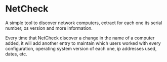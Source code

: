 # NetCheck
A simple tool to discover network computers, extract for each one its serial number, os version and more information.

Every time that NetCheck discover a change in the name of a computer added, it will add another entry to maintain which
users worked with every configuration, operating system version of each one, ip addresses used, dates, etc.
